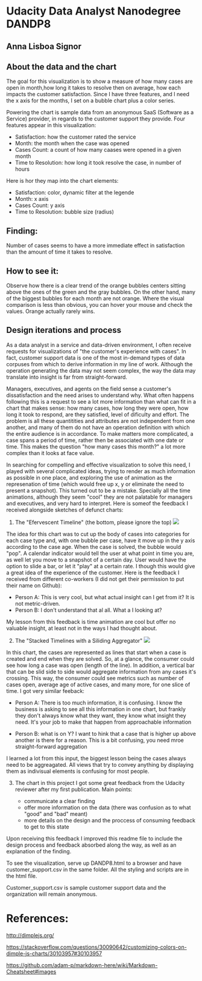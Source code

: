  # Udacity Data Analyst Nanodegree DANDP8
 ## Anna Lisboa Signor
 
## About the data and the chart

The goal for this visualization is to show a measure of how many cases are open in month,how long it takes to resolve then on average, how each impacts the customer satisfaction. Since I have three features, and I need the x axis for the months, I set on a bubble chart plus a color series. 

Powering the chart is sample data from an anonymous SaaS (Software as a Service) provider, in regards to the customer support they provide. Four features appear in this visualization:

- Satisfaction: how the customer rated the service
- Month: the month when the case was opened
- Cases Count: a count of how many caases were opened in a given month 
- Time to Resolution: how long it took resolve the case, in number of hours

Here is hor they map into the chart elements:

- Satisfaction: color, dynamic filter at the legende
- Month: x axis
- Cases Count: y axis
- Time to Resolution: bubble size (radius)

 
## Finding: 
Number of cases seems to have a more immediate effect in satisfaction than the amount of time it takes to resolve.

## How to see it:
Observe how there is a clear trend of the orange bubbles centers sitting above the ones of the green and the gray bubbles. On the other hand, many of the biggest bubbles for each month are not orange. Where the visual comparison is less than obvious, you can hover your mouse and check the values. Orange actually rarely wins.

## Design iterations and process

As a data analyst in a service and data-driven environment, I often receive requests for visualizations of "the customer's experience with cases". In fact, customer support data is one of the most in-demand types of data corpuses from which to derive information in my line of work. Although the operation generating the data may not seem complex, the way the data may translate into insight is far from straight-forward.

Managers, executives, and agents on the field sense a customer's dissatisfaction and the need arises to understand why. What often happens following this is a request to see a lot more information than what can fit in a chart that makes sense: how many cases, how long they were open, how long it took to respond, are they satisfied, level of dificulty and effort. The problem is all these quantitities and attributes are not independent from one another, and many of them do not have an operation definition with which the entire audience is in accordance. To make matters more complicated, a case spans a period of time, rather then be associated with one date or time. This makes the question "how many cases this month?" a lot more complex than it looks at face value.
 
In searching for compelling and effective visualization to solve this need, I played with several complicated ideas, trying to render as much information as possible in one place, and exploring the use of animation as the represenation of time (which would free up x, y or eliminate the need to present a snapshot). This turned out to be a mistake. Specially all the time animations, although they seem "cool" they are not palatable for managers and executives, and very hard to interpret. Here is someof the feedback I received alongside sketches of defunct charts:

1. The "Efervescent Timeline" (the bottom, please ignore the top)
![](https://github.com/asignor/DANDP8/blob/master/efervescent_timeslide_and_stack_bar.jpg)

The idea for this chart was to cut up the body of cases into categories for each case type and, with one bubble per case, have it move up in the y axis according to the case age. When the case is solved, the bubble would "pop". A calendar indicator would tell the user at what point in time you are, as well let you move to a snapshot of a certain day. User would have the option to slide a bar, or let it "play" at a certain rate. I though this would give a great idea of the experience of the customer. Here is the feedback I received from different co-workers (I did not get their permission to put their name on Github):

- Person A: This is very cool, but what actual insight can I get from it? It is not metric-driven.
- Person B: I don't understand that al all. What a I looking at?

My lesson from this feedback is time animation are cool but offer no valuable insight, at least not in the ways I had thought about.

2. The "Stacked Timelines with a Siliding Aggregator"
![](https://github.com/asignor/DANDP8/blob/master/stacked_timelines_sliding_aggregator.jpg)

In this chart, the cases are represented as lines that start when a case is created and end when they are solved. So, at a glance, the consumer could see how long a case was open (length of the line). In addition, a vertical bar that can be slid side to side would aggregate information from any cases it's crossing. This way, the consumer could see metrics such as number of cases open, average age of active cases, and many more, for one slice of time. I got very similar feeback:

- Person A: There is too much information, it is confusing. I know the business is asking to see all this information in one chart, but frankly they don't always know what they want, they know what insight they need. It's your job to make that happen from approachable information

- Person B: what is on Y? I want to hink that a case that is higher up above another is there for a reason. This is a bit confusing, you need mroe straight-forward aggregation

I learned a lot from this input, the biggest lesson being the cases always need to be aggreagated. All views that try to convey anything by displaying them as indivisual elements is confusing for most people.

3. The chart in this project
I got some great feedback from the Udacity reviewer after my first publication. Main points:

	- communicate a clear finding
	- offer more information on the data (there was confusion as to what "good" and "bad" meant)
	- more details on the design and the proccess of consuming feedback to get to this state

 Upon receiving this feedback I improved this readme file to include the design process and feedback absorbed along the way, as well as an explanation of the finding.
 


 To see the visualization, serve up DANDP8.html to a browser and have customer_support.csv in the same folder. All the styling and scripts are in the html file.
 
 Customer_support.csv is sample customer support data and the organization will remain anonymous.
 
# References:

http://dimplejs.org/

https://stackoverflow.com/questions/30090642/customizing-colors-on-dimple-js-charts/30103957#30103957

https://github.com/adam-p/markdown-here/wiki/Markdown-Cheatsheet#images
 
